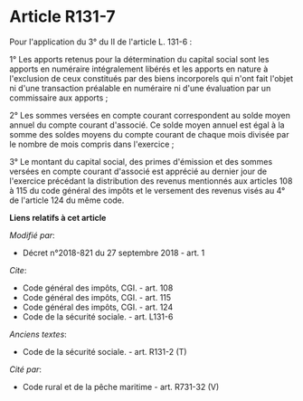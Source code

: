 # Article R131-7

Pour l'application du 3° du II de l'article L. 131-6 :

1° Les apports retenus pour la détermination du capital social sont les apports en numéraire intégralement libérés et les
apports en nature à l'exclusion de ceux constitués par des biens incorporels qui n'ont fait l'objet ni d'une transaction
préalable en numéraire ni d'une évaluation par un commissaire aux apports ;

2° Les sommes versées en compte courant correspondent au solde moyen annuel du compte courant d'associé. Ce solde moyen
annuel est égal à la somme des soldes moyens du compte courant de chaque mois divisée par le nombre de mois compris dans
l'exercice ;

3° Le montant du capital social, des primes d'émission et des sommes versées en compte courant d'associé est apprécié au
dernier jour de l'exercice précédant la distribution des revenus mentionnés aux articles 108 à 115 du code général des impôts
et le versement des revenus visés au 4° de l'article 124 du même code.

**Liens relatifs à cet article**

_Modifié par_:

  - Décret n°2018-821 du 27 septembre 2018 - art. 1

_Cite_:

  - Code général des impôts, CGI. - art. 108
  - Code général des impôts, CGI. - art. 115
  - Code général des impôts, CGI. - art. 124
  - Code de la sécurité sociale. - art. L131-6

_Anciens textes_:

  - Code de la sécurité sociale. - art. R131-2 (T)

_Cité par_:

  - Code rural et de la pêche maritime - art. R731-32 (V)
